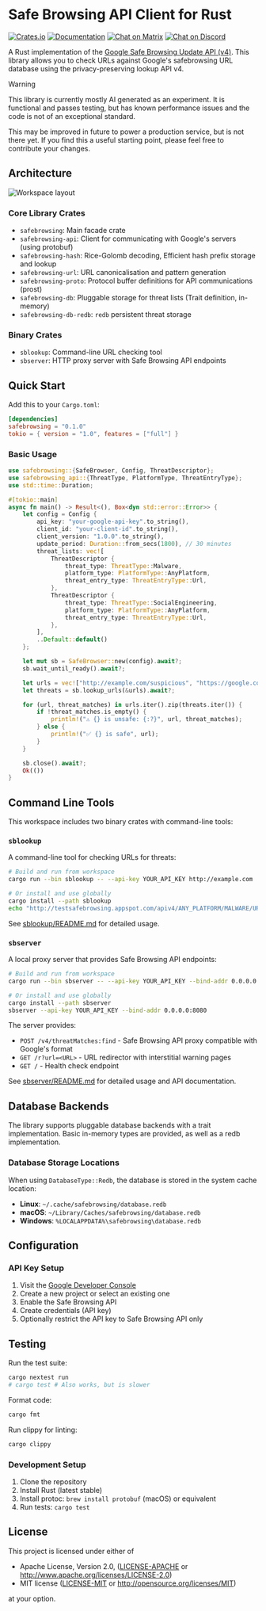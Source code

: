 # Safe Browsing API Client for Rust

<!--[![Build Status](https://github.com/your-org/safebrowsing-rs/workflows/CI/badge.svg)](https://github.com/your-org/safebrowsing-rs/actions)-->
[![Crates.io](https://img.shields.io/crates/v/safebrowsing.svg)](https://crates.io/crates/safebrowsing)
[![Documentation](https://docs.rs/safebrowsing/badge.svg)](https://docs.rs/safebrowsing)
[![Chat on Matrix](https://img.shields.io/matrix/safebrowsing-rs%3Aellis.link?server_fqdn=matrix.ellis.link&fetchMode=summary&logo=matrix)](https://matrix.to/#/#safebrowsing-rs:ellis.link?via=ellis.link&via=maunium.net) [![Chat on Discord](https://img.shields.io/discord/1292872397338312714?logo=discord)](https://discord.gg/zABqAq9apx)



A Rust implementation of the [Google Safe Browsing Update API (v4)](https://developers.google.com/safe-browsing/v4/). This library allows you to check URLs against Google's safebrowsing URL database using the privacy-preserving lookup API v4.

> [!warning]
> This library is currently mostly AI generated as an experiment. It is functional and passes testing, but has known performance issues and the code is not of an exceptional standard.
>
> This may be improved in future to power a production service, but is not there yet. If you find this a useful starting point, please feel free to contribute your changes.


## Architecture

![Workspace layout](./docs/workspace-deps-simplified.svg)



### Core Library Crates
- `safebrowsing`: Main facade crate
- `safebrowsing-api`: Client for communicating with Google's servers (using protobuf)
- `safebrowsing-hash`: Rice-Golomb decoding, Efficient hash prefix storage and lookup
- `safebrowsing-url`: URL canonicalisation and pattern generation
- `safebrowsing-proto`: Protocol buffer definitions for API communications (prost)
- `safebrowsing-db`: Pluggable storage for threat lists (Trait definition, in-memory)
- `safebrowsing-db-redb`: `redb` persistent threat storage

### Binary Crates
- `sblookup`: Command-line URL checking tool
- `sbserver`: HTTP proxy server with Safe Browsing API endpoints

## Quick Start

Add this to your `Cargo.toml`:

```toml
[dependencies]
safebrowsing = "0.1.0"
tokio = { version = "1.0", features = ["full"] }
```

### Basic Usage

```rust
use safebrowsing::{SafeBrowser, Config, ThreatDescriptor};
use safebrowsing_api::{ThreatType, PlatformType, ThreatEntryType};
use std::time::Duration;

#[tokio::main]
async fn main() -> Result<(), Box<dyn std::error::Error>> {
    let config = Config {
        api_key: "your-google-api-key".to_string(),
        client_id: "your-client-id".to_string(),
        client_version: "1.0.0".to_string(),
        update_period: Duration::from_secs(1800), // 30 minutes
        threat_lists: vec![
            ThreatDescriptor {
                threat_type: ThreatType::Malware,
                platform_type: PlatformType::AnyPlatform,
                threat_entry_type: ThreatEntryType::Url,
            },
            ThreatDescriptor {
                threat_type: ThreatType::SocialEngineering,
                platform_type: PlatformType::AnyPlatform,
                threat_entry_type: ThreatEntryType::Url,
            },
        ],
        ..Default::default()
    };

    let mut sb = SafeBrowser::new(config).await?;
    sb.wait_until_ready().await?;

    let urls = vec!["http://example.com/suspicious", "https://google.com"];
    let threats = sb.lookup_urls(&urls).await?;

    for (url, threat_matches) in urls.iter().zip(threats.iter()) {
        if !threat_matches.is_empty() {
            println!("⚠️ {} is unsafe: {:?}", url, threat_matches);
        } else {
            println!("✅ {} is safe", url);
        }
    }

    sb.close().await?;
    Ok(())
}
```

## Command Line Tools

This workspace includes two binary crates with command-line tools:

### `sblookup`

A command-line tool for checking URLs for threats:

```bash
# Build and run from workspace
cargo run --bin sblookup -- --api-key YOUR_API_KEY http://example.com

# Or install and use globally
cargo install --path sblookup
echo "http://testsafebrowsing.appspot.com/apiv4/ANY_PLATFORM/MALWARE/URL/" | sblookup --api-key YOUR_API_KEY
```

See [sblookup/README.md](sblookup/README.md) for detailed usage.

### `sbserver`

A local proxy server that provides Safe Browsing API endpoints:

```bash
# Build and run from workspace
cargo run --bin sbserver -- --api-key YOUR_API_KEY --bind-addr 0.0.0.0:8080

# Or install and use globally
cargo install --path sbserver
sbserver --api-key YOUR_API_KEY --bind-addr 0.0.0.0:8080
```

The server provides:
- `POST /v4/threatMatches:find` - Safe Browsing API proxy compatible with Google's format
- `GET /r?url=<URL>` - URL redirector with interstitial warning pages
- `GET /` - Health check endpoint

See [sbserver/README.md](sbserver/README.md) for detailed usage and API documentation.

## Database Backends

The library supports pluggable database backends with a trait implementation. Basic in-memory types are provided, as well as a redb implementation.

### Database Storage Locations

When using `DatabaseType::Redb`, the database is stored in the system cache location:

- **Linux**: `~/.cache/safebrowsing/database.redb`
- **macOS**: `~/Library/Caches/safebrowsing/database.redb`
- **Windows**: `%LOCALAPPDATA%\safebrowsing\database.redb`

## Configuration

### API Key Setup

1. Visit the [Google Developer Console](https://console.developers.google.com/)
2. Create a new project or select an existing one
3. Enable the Safe Browsing API
4. Create credentials (API key)
5. Optionally restrict the API key to Safe Browsing API only



## Testing

Run the test suite:

```bash
cargo nextest run
# cargo test # Also works, but is slower
```

Format code:

```bash
cargo fmt
```

Run clippy for linting:

```bash
cargo clippy
```

### Development Setup

1. Clone the repository
2. Install Rust (latest stable)
3. Install protoc: `brew install protobuf` (macOS) or equivalent
4. Run tests: `cargo test`

## License

This project is licensed under either of

- Apache License, Version 2.0, ([LICENSE-APACHE](LICENSE-APACHE) or <http://www.apache.org/licenses/LICENSE-2.0>)
- MIT license ([LICENSE-MIT](LICENSE-MIT) or <http://opensource.org/licenses/MIT>)

at your option.
